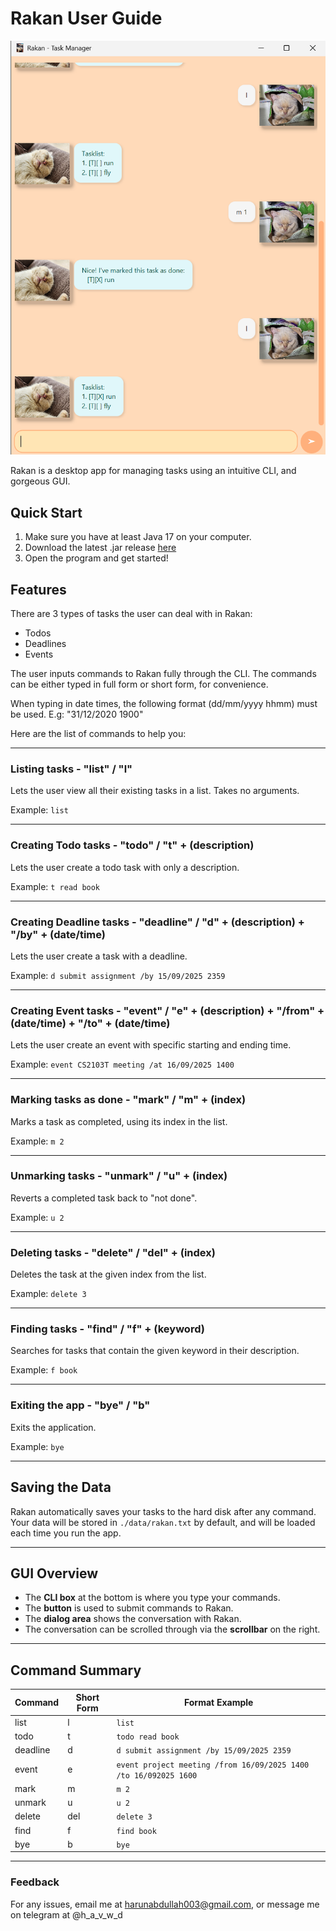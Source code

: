 # Rakan User Guide

![Screenshot of Rakan in action](./docs/Ui.png)

Rakan is a desktop app for managing tasks using an intuitive CLI, and gorgeous GUI.

## Quick Start

1. Make sure you have at least Java 17 on your computer.
2. Download the latest .jar release [here](https://github.com/harun-abdullah/ip/releases/tag/v0.2)
3. Open the program and get started!

## Features

There are 3 types of tasks the user can deal with in Rakan:
* Todos
* Deadlines
* Events


The user inputs commands to Rakan fully through the CLI.
The commands can be either typed in full form or short form, for convenience.

When typing in date times, the following format (dd/mm/yyyy hhmm) must be used.
E.g: "31/12/2020 1900"

Here are the list of commands to help you:

---

### Listing tasks - "list" / "l"

Lets the user view all their existing tasks in a list.
Takes no arguments.

Example: `list`

---

### Creating Todo tasks - "todo" / "t" + (description)

Lets the user create a todo task with only a description.

Example: `t read book`

---

### Creating Deadline tasks - "deadline" / "d" + (description) + "/by" + (date/time)

Lets the user create a task with a deadline.

Example: `d submit assignment /by 15/09/2025 2359`

---

### Creating Event tasks - "event" / "e" + (description) + "/from" + (date/time) + "/to" + (date/time)

Lets the user create an event with specific starting and ending time.

Example: `event CS2103T meeting /at 16/09/2025 1400`

---

### Marking tasks as done - "mark" / "m" + (index)

Marks a task as completed, using its index in the list.

Example: `m 2`

---

### Unmarking tasks - "unmark" / "u" + (index)

Reverts a completed task back to "not done".

Example: `u 2`

---

### Deleting tasks - "delete" / "del" + (index)

Deletes the task at the given index from the list.

Example: `delete 3`

---

### Finding tasks - "find" / "f" + (keyword)

Searches for tasks that contain the given keyword in their description.

Example: `f book`

---

### Exiting the app - "bye" / "b"

Exits the application.

Example: `bye`

---

## Saving the Data

Rakan automatically saves your tasks to the hard disk after any command.  
Your data will be stored in `./data/rakan.txt` by default, and will be loaded each time you run the app.

---

## GUI Overview

- The **CLI box** at the bottom is where you type your commands.
- The **button** is used to submit commands to Rakan.
- The **dialog area** shows the conversation with Rakan.
- The conversation can be scrolled through via the **scrollbar** on the right.

---

## Command Summary

| Command       | Short Form | Format Example                                                  |
|---------------|-----------|-----------------------------------------------------------------|
| list          | l         | `list`                                                          |
| todo          | t         | `todo read book`                                                |
| deadline      | d         | `d submit assignment /by 15/09/2025 2359`                       |
| event         | e         | `event project meeting /from 16/09/2025 1400 /to 16/092025 1600` |
| mark          | m         | `m 2`                                                           |
| unmark        | u         | `u 2`                                                           |
| delete        | del       | `delete 3`                                                      |
| find          | f         | `find book`                                                     |
| bye           | b         | `bye`                                                           |

---

### Feedback

For any issues, email me at harunabdullah003@gmail.com, or message me on telegram at @h_a_v_w_d
